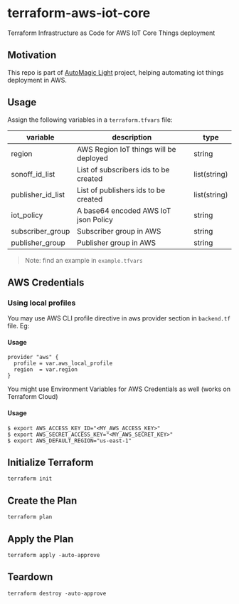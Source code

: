 # terraform-aws-iot-core

Terraform Infrastructure as Code for AWS IoT Core Things deployment

## Motivation

This repo is part of [AutoMagic Light](https://github.com/users/moraesjeremias/projects/2) project, helping automating iot things deployment in AWS.

## Usage

Assign the following variables in a `terraform.tfvars` file:

| variable          | description                            | type         |
|-------------------|----------------------------------------|--------------|
| region            | AWS Region IoT things will be deployed | string       |
| sonoff_id_list    | List of subscribers ids to be created  | list(string) |
| publisher_id_list | List of publishers ids to be created   | list(string) |
| iot_policy        | A base64 encoded AWS IoT json Policy   | string       |
| subscriber_group  | Subscriber group in AWS                | string       |
| publisher_group   | Publisher group in AWS                 | string       |

> Note: find an example in `example.tfvars`
## AWS Credentials

### Using local profiles

You may use AWS CLI profile directive in aws provider section in `backend.tf` file. Eg:

#### Usage

```
provider "aws" {
  profile = var.aws_local_profile
  region  = var.region
}
```

You might use Environment Variables for AWS Credentials as well (works on Terraform Cloud)

#### Usage

```
$ export AWS_ACCESS_KEY_ID="<MY_AWS_ACCESS_KEY>"
$ export AWS_SECRET_ACCESS_KEY="<MY_AWS_SECRET_KEY>"
$ export AWS_DEFAULT_REGION="us-east-1"
```

## Initialize Terraform

`terraform init`

## Create the Plan

`terraform plan`

## Apply the Plan

`terraform apply -auto-approve`

## Teardown

`terraform destroy -auto-approve`
